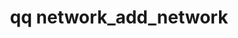 ---
category: network
command: network_add_network
keywords: qq, qq_cli, network_add_network
optional_options:
- alternate: []
  help: Network name
  name: --name
  required: true
- alternate: []
  help: (if STATIC) IPv4 or IPv6 Netmask or Subnet CIDR eg. 255.255.255.0 or 10.1.1.0/24
  name: --netmask
  required: true
- alternate: []
  help: (if STATIC) List of persistent IP ranges to replace the current ranges. Can
    be single addresses or ranges, comma separated. eg. 10.1.1.20-21 or 10.1.1.20,10.1.1.21
  name: --ip-ranges
  required: true
- alternate: []
  help: (if STATIC) List of floating IP ranges to replace the current ranges. Can
    be single addresses or ranges, comma separated. eg. 10.1.1.20-21 or 10.1.1.20,10.1.1.21
  name: --floating-ip-ranges
  required: false
- alternate: []
  help: List of DNS Server IP addresses. Can be a single address or multiple comma
    separated addresses. eg. 10.1.1.10 or 10.1.1.10,10.1.1.15
  name: --dns-servers
  required: false
- alternate: []
  help: List of DNS Search Domains to use. Can be a single domain or multiple comma
    separated domains. eg. my.domain.com or my.domain.com,your.domain.com
  name: --dns-search-domains
  required: false
- alternate: []
  help: (if STATIC) The Maximum Transfer Unit (MTU) in bytes of a tagged STATIC network.
    The MTU of an untagged STATIC network needs to be specified through interface
    MTU.
  name: --mtu
  required: false
- alternate: []
  help: (if STATIC) User assigned VLAN tag for network configuration. 1-4094 are valid
    VLAN IDs and 0 is used for untagged networks.
  name: --vlan-id
  required: false
- alternate: []
  help: The tenant that the network will be assigned to. If only one tenant exists,
    the network will default to that tenant. Otherwise, not specifying the tenant
    will create the network unassigned.
  name: --tenant-id
  required: false
permalink: /qq-cli-command-guide/network/network_add_network.html
positional_options: []
sidebar: qq_cli_command_reference_sidebar
summary: This section explains how to use the <code>qq network_add_network</code>
  command.
synopsis: Add network configuration
title: qq network_add_network
usage: "qq network_add_network [-h] --name NAME --netmask <netmask-or-subnet> --ip-ranges\
  \ <address-or-range>\n    [<address-or-range> ...]\n    [--floating-ip-ranges <address-or-range>\
  \ [<address-or-range> ...]]\n    [--dns-servers <address-or-range> [<address-or-range>\
  \ ...]]\n    [--dns-search-domains <search-domain> [<search-domain> ...]] [--mtu\
  \ MTU]\n    [--vlan-id VLAN_ID] [--tenant-id TENANT_ID]"

---